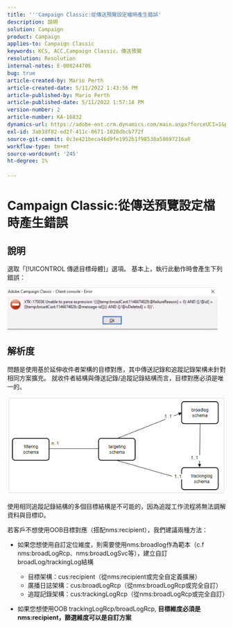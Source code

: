 ```yaml
---
title: '''Campaign Classic:從傳送預覽設定檔時產生錯誤'
description: 說明
solution: Campaign
product: Campaign
applies-to: Campaign Classic
keywords: KCS, ACC,Campaign Classic，傳送預覽
resolution: Resolution
internal-notes: E-000244706
bug: true
article-created-by: Mario Perth
article-created-date: 5/11/2022 1:43:56 PM
article-published-by: Mario Perth
article-published-date: 5/11/2022 1:57:18 PM
version-number: 2
article-number: KA-16832
dynamics-url: https://adobe-ent.crm.dynamics.com/main.aspx?forceUCI=1&pagetype=entityrecord&etn=knowledgearticle&id=ccaebf62-30d1-ec11-a7b5-0022480a8d10
exl-id: 3ab3df82-ed2f-411c-8671-1020dbcb772f
source-git-commit: 0c3e421beca46d9fe1952b1f98538a50697216a0
workflow-type: tm+mt
source-wordcount: '245'
ht-degree: 1%

---
```


# Campaign Classic:從傳送預覽設定檔時產生錯誤

## 說明


選取「[!UICONTROL 傳遞目標母體]」選項。 基本上，執行此動作時會產生下列錯誤：

![](assets/___ceaebf62-30d1-ec11-a7b5-0022480a8d10___.jpeg)




## 解析度


問題是使用基於延伸收件者架構的目標對應，其中傳送記錄和追蹤記錄架構未針對相同方案擴充。 就收件者結構與傳送記錄/追蹤記錄結構而言，目標對應必須是唯一的。

![](assets/3ec555a6-30d1-ec11-a7b5-0022480a8d10.png)

使用相同追蹤記錄結構的多個目標結構是不可能的，因為追蹤工作流程將無法調解資料與目標ID。

若客戶不想使用OOB目標對應（搭配nms:recipient），我們建議兩種方法：

- 如果您想使用自訂定位維度，則需要使用nms:broadlog作為範本（c.f nms:broadLogRcp、nms:broadLogSvc等），建立自訂broadLog/trackingLog結構

   - 目標架構：cus:recipient（從nms:recipient或完全自定義擴展）
   - 廣播日誌架構：cus:broadLogRcp（從nms:broadLogRcp或完全自訂）
   - 追蹤記錄架構：cus:trackingLogRcp（從nms:broadLogRcp或完全自訂）
- 如果您想使用OOB trackingLogRcp/broadLogRcp, <b>目標維度必須是nms:recipient，篩選維度可以是自訂方案</b>
